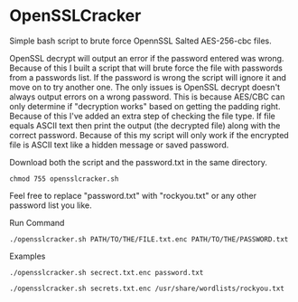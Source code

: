 # OpenSSLCracker
Simple bash script to brute force OpennSSL Salted AES-256-cbc files.

OpenSSL decrypt will output an error if the password entered was wrong. Because of this I built a script that will brute force the file with passwords from a passwords list. If the password is wrong the script will ignore it and move on to try another one. The only issues is OpenSSL decrypt doesn't always output errors on a wrong password. This is because AES/CBC can only determine if "decryption works" based on getting the padding right. Because of this I've added an extra step of checking the file type. If file equals ASCII text then print the output (the decrypted file) along with the correct password. Because of this my script will only work if the encrypted file is ASCII text like a hidden message or saved password.


Download both the script and the password.txt in the same directory. 

```chmod 755 opensslcracker.sh```

Feel free to replace "password.txt" with "rockyou.txt" or any other password list you like.

Run Command

```./opensslcracker.sh PATH/TO/THE/FILE.txt.enc PATH/TO/THE/PASSWORD.txt```

Examples

```./opensslcracker.sh secrect.txt.enc password.txt```

```./opensslcracker.sh secrets.txt.enc /usr/share/wordlists/rockyou.txt```
